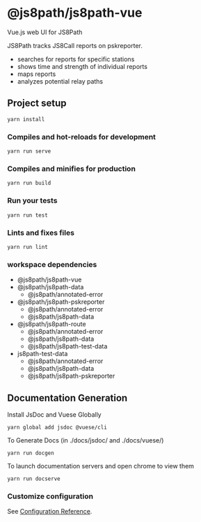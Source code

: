 # @js8path/js8path-vue
Vue.js web UI for JS8Path

JS8Path tracks JS8Call reports on pskreporter.
 - searches for reports for specific stations
 - shows time and strength of individual reports
 - maps reports
 - analyzes potential relay paths

## Project setup
```
yarn install
```

### Compiles and hot-reloads for development
```
yarn run serve
```

### Compiles and minifies for production
```
yarn run build
```

### Run your tests
```
yarn run test
```

### Lints and fixes files
```
yarn run lint
```

### workspace dependencies
- @js8path/js8path-vue
- @js8path/js8path-data
    - @js8path/annotated-error
- @js8path/js8path-pskreporter
    - @js8path/annotated-error
    - @js8path/js8path-data
- @js8path/js8path-route
    - @js8path/annotated-error
    - @js8path/js8path-data
    - @js8path/js8path-test-data
- js8path-test-data
    - @js8path/annotated-error
    - @js8path/js8path-data
    - @js8path/js8path-pskreporter
    
## Documentation Generation
Install JsDoc and Vuese Globally
```
yarn global add jsdoc @vuese/cli
```

To Generate Docs (in ./docs/jsdoc/ and ./docs/vuese/)
```
yarn run docgen
```

To launch documentation servers and open chrome to view them
```
yarn run docserve
```

### Customize configuration
See [Configuration Reference](https://cli.vuejs.org/config/).
